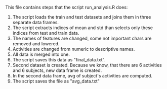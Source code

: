 This file contains steps that the script run_analysis.R does:

1. The script loads the train and test datasets and joins them in three separate data frames.
2. The script extracts indices of mean and std than selects only these indices from test and train data. 
3. The names of features are changed, some not important chars are removed and lowered.
4. Activities are changed from numeric to descriptive names.
5. All data is merged into one.
6. The script saves this data as "final_data.txt".
7. Second dataset is created. Because we know, that there are 6 activities and 6 subjects, new data frame is created.
8. In the second data frame, avg of subject's activities are computed.
9. The script saves the file as "avg_data.txt"
